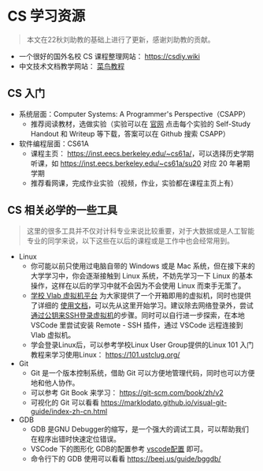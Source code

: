# CS 学习资源

> 本文在22秋刘助教的基础上进行了更新，感谢刘助教的贡献。

- 一个很好的国外名校 CS 课程整理网站： <https://csdiy.wiki>
- 中文技术文档教学网站： [菜鸟教程](https://www.runoob.com/)

## CS 入门

- 系统层面：Computer Systems: A Programmer's Perspective（CSAPP）
  - 推荐阅读教材，选做实验（实验可以在 [官网](http://csapp.cs.cmu.edu/3e/labs.html) 点击每个实验的 Self-Study Handout 和 Writeup 等下载，答案可以在 Github 搜索 CSAPP）
- 软件编程层面：CS61A
  - 课程主页： <https://inst.eecs.berkeley.edu/~cs61a/>，可以选择历史学期听课，如 <https://inst.eecs.berkeley.edu/~cs61a/su20> 对应 20 年暑期学期
  - 推荐看网课，完成作业实验（视频，作业，实验都在课程主页上有）

## CS 相关必学的一些工具

> 这里的很多工具并不仅对计科专业来说比较重要，对于大数据或是人工智能专业的同学来说，以下这些在以后的课程或是工作中也会经常用到。

- Linux
  - 你可能以前只使用过电脑自带的 Windows 或是 Mac 系统，但在接下来的大学学习中，你会逐渐接触到 Linux 系统，不妨先学习一下 Linux 的基本操作，这样在以后的学习中就不会因为不会使用 Linux 而束手无策了。
  - [学校 Vlab 虚拟机平台](https://vlab.ustc.edu.cn/) 为大家提供了一个开箱即用的虚拟机，同时也提供了详细的 [使用文档](https://vlab.ustc.edu.cn/docs/)，可以先从这里开始学习。建议除去网络登录外，尝试[通过公钥来SSH登录虚拟机](https://vlab.ustc.edu.cn/docs/login/ssh/#pubkey)的步骤。同时可以自行进一步探索，在本地 VSCode 里尝试安装 Remote - SSH 插件，通过 VSCode 远程连接到 Vlab 虚拟机。
  - 学会登录Linux后，可以参考学校Linux User Group提供的Linux 101 入门教程来学习使用Linux： <https://101.ustclug.org/>
- Git
  - Git 是一个版本控制系统，借助 Git 可以方便地管理代码，同时也可以方便地和他人协作。
  - 可以参考 Git Book 来学习： <https://git-scm.com/book/zh/v2>
  - 可视化的 Git 可以看看 <https://marklodato.github.io/visual-git-guide/index-zh-cn.html>
- GDB
  - GDB 是GNU Debugger的缩写，是一个强大的调试工具，可以帮助我们在程序出错时快速定位错误。
  - VSCode 下的图形化 GDB的配置参考 [vscode配置](https://ics01-23.github.io/resource/vscode.html) 即可。
  - 命令行下的 GDB 使用可以看看 <https://beej.us/guide/bggdb/>